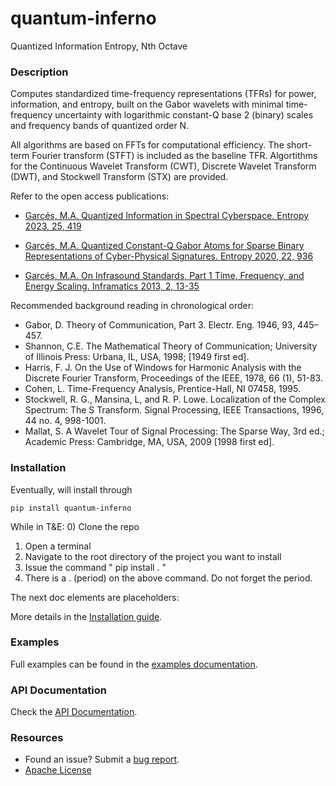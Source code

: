 # quantum-inferno
Quantized Information Entropy, Nth Octave

### Description
Computes standardized time-frequency representations (TFRs) for power, information, and entropy, 
built on the Gabor wavelets with minimal time-frequency uncertainty with 
logarithmic constant-Q base 2 (binary) scales and frequency bands 
of quantized order N.

All algorithms are based on FFTs for computational efficiency. 
The short-term Fourier transform (STFT) is included as the baseline TFR.
Algortithms for the Continuous Wavelet Transform (CWT), Discrete Wavelet Transform (DWT), 
and Stockwell Transform (STX) are provided.

Refer to the open access publications:

- [Garcés, M.A. Quantized Information in Spectral Cyberspace. Entropy 2023, 25, 419](https://doi.org/10.3390/e25030419)

- [Garcés, M.A. Quantized Constant-Q Gabor Atoms for 
Sparse Binary Representations of Cyber-Physical Signatures. Entropy 2020, 22, 936](https://doi.org/10.3390/e22090936)

- [Garcés, M.A. On Infrasound Standards, Part 1 Time, Frequency, and Energy Scaling. 
Inframatics 2013, 2, 13-35](https://doi.org/10.4236/inframatics.2013.22002)
 
Recommended background reading in chronological order:
- Gabor, D. Theory of Communication, Part 3. Electr. Eng. 1946, 93, 445–457.
- Shannon, C.E. The Mathematical Theory of Communication; University of Illinois Press: Urbana, IL, USA, 1998; [1949 first ed].
- Harris, F. J. On the Use of Windows for Harmonic Analysis with the Discrete Fourier Transform, Proceedings of the IEEE, 1978, 66 (1), 51-83.
- Cohen, L. Time-Frequency Analysis, Prentice-Hall, NI 07458, 1995.
- Stockwell, R. G., Mansina, L, and R. P. Lowe. Localization of the Complex Spectrum: The S Transform. Signal Processing, IEEE Transactions, 1996, 44 no. 4, 998-1001.
- Mallat, S. A Wavelet Tour of Signal Processing: The Sparse Way, 3rd ed.; Academic Press: Cambridge, MA, USA, 2009 [1998 first ed].


### Installation

Eventually, will install through
```shell script
pip install quantum-inferno
```
While in T&E:
0) Clone the repo
1) Open a terminal
2) Navigate to the root directory of the project you want to install
3) Issue the command " pip install . "
4) There is a . (period) on the above command. Do not forget the period.

The next doc elements are placeholders:

More details in the [Installation guide](https://github.com/RedVoxInc/libquantum/blob/master/docs/libquantum/intallation.md).

### Examples
Full examples can be found in the [examples documentation](https://github.com/RedVoxInc/libquantum/blob/master/docs/libquantum/examples.md#examples-using-libquantum).

### API Documentation
Check the [API Documentation](https://redvoxinc.github.io/libquantum).

### Resources

- Found an issue? Submit a [bug report](https://github.com/RedVoxInc/libquantum/issues).
- [Apache License](https://github.com/RedVoxInc/libquantum/blob/master/LICENSE)
